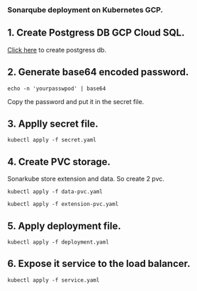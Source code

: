 ### Sonarqube deployment on Kubernetes GCP.

## 1. Create Postgress DB GCP Cloud SQL.

[Click here](https://console.cloud.google.com/sql) to create postgress db.


## 2. Generate base64 encoded password.
```
echo -n 'yourpasswpod' | base64
```
Copy the password and put it in the secret file.

## 3. Applly secret file.
```
kubectl apply -f secret.yaml
```

## 4. Create PVC storage.
Sonarkube store extension and data. So create 2 pvc.

```
kubectl apply -f data-pvc.yaml 
```

```
kubectl apply -f extension-pvc.yaml
```

## 5. Apply deployment file.
```
kubectl apply -f deployment.yaml
```


## 6. Expose it service to the load balancer.
```
kubectl apply -f service.yaml
```


